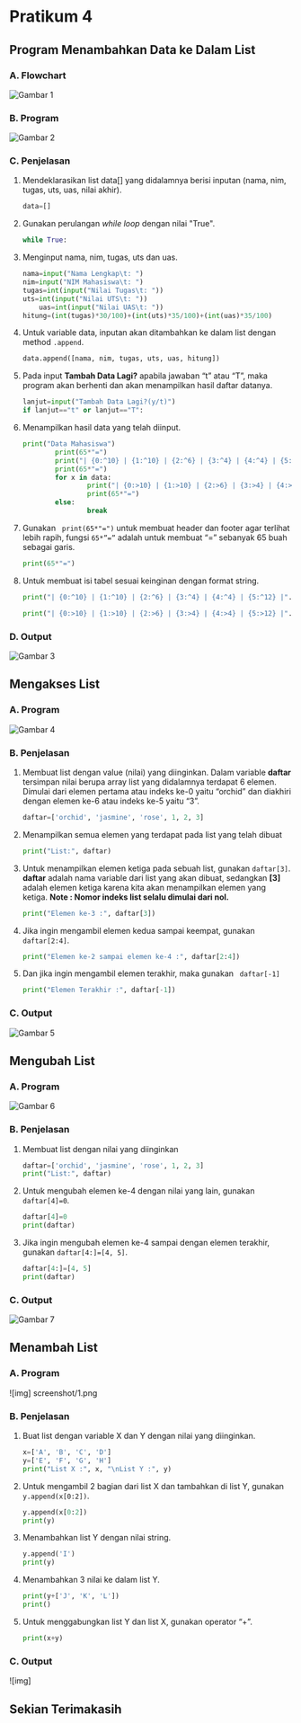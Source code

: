 # Pratikum 4

## Program Menambahkan Data ke Dalam List

### A. Flowchart

![Gambar 1](screenshot/5.jpg)

### B. Program

![Gambar 2](screenshot/4.png)

### C. Penjelasan

1. Mendeklarasikan list data[] yang didalamnya berisi inputan (nama, nim, tugas, uts, uas, nilai akhir).

	```python
	data=[]
	```

2. Gunakan perulangan _while loop_ dengan nilai "True".
	
    ```python
	while True:
	```

3. Menginput nama, nim, tugas, uts dan uas.
	
    ```python
	nama=input("Nama Lengkap\t: ")
   	nim=input("NIM Mahasiswa\t: ")
  	tugas=int(input("Nilai Tugas\t: "))
   	uts=int(input("Nilai UTS\t: "))
    	uas=int(input("Nilai UAS\t: "))
	hitung=(int(tugas)*30/100)+(int(uts)*35/100)+(int(uas)*35/100)
	```

4. Untuk variable data, inputan akan ditambahkan ke dalam list dengan method `.append`.

	```python
    data.append([nama, nim, tugas, uts, uas, hitung])
    ```

5. Pada input <b>Tambah Data Lagi?</b> apabila jawaban “t” atau “T”, maka program akan berhenti dan akan menampilkan hasil daftar datanya.

	```python
	lanjut=input("Tambah Data Lagi?(y/t)")
	if lanjut=="t" or lanjut=="T":
	```

6. Menampilkan hasil data yang telah diinput.

	```python
	print("Data Mahasiswa")
        	print(65*"=")
        	print("| {0:^10} | {1:^10} | {2:^6} | {3:^4} | {4:^4} | {5:^12} |".format("NAMA", "NIM", "TUGAS", "UTS", "UAS", "NILAI AKHIR"))
        	print(65*"=")
	        for x in data:
            		print("| {0:>10} | {1:>10} | {2:>6} | {3:>4} | {4:>4} | {5:>12} |".format(x[0],x[1],x[2],x[3],x[4],x[5]))
            		print(65*"=")
        	else:
            		break
	```

7. Gunakan ` print(65*"=")` untuk membuat header dan footer agar terlihat lebih rapih, fungsi `65*”=”` adalah untuk membuat “=” sebanyak 65 buah sebagai garis.

	```python
	print(65*"=")
	```

8. Untuk membuat isi tabel sesuai keinginan dengan format string.

	```python
	print("| {0:^10} | {1:^10} | {2:^6} | {3:^4} | {4:^4} | {5:^12} |".format("NAMA", "NIM", "TUGAS", "UTS", "UAS", "NILAI AKHIR"))
	```

	```python
	print("| {0:>10} | {1:>10} | {2:>6} | {3:>4} | {4:>4} | {5:>12} |".format(x[0],x[1],x[2],x[3],x[4],x[5]))
	```

### D. Output

![Gambar 3](screenshot/4-1.png)

## Mengakses List

### A. Program

![Gambar 4](screenshot/2.png)

### B. Penjelasan

1. Membuat list dengan value (nilai) yang diinginkan. Dalam variable <b>daftar</b> tersimpan nilai berupa array list yang didalamnya terdapat 6 elemen. Dimulai dari elemen pertama atau indeks ke-0 yaitu “orchid” dan diakhiri dengan elemen ke-6 atau indeks ke-5 yaitu “3”.

	```python
	daftar=['orchid', 'jasmine', 'rose', 1, 2, 3]
    ```

2. Menampilkan semua elemen yang terdapat pada list yang telah dibuat
	
    ```python
    print("List:", daftar)
	```

3. Untuk menampilkan elemen ketiga pada sebuah list, gunakan `daftar[3]`. <b>daftar</b> adalah nama variable dari list yang akan dibuat, sedangkan <b>[3]</b> adalah elemen ketiga karena  kita akan menampilkan elemen yang ketiga. <b>Note : Nomor indeks list selalu dimulai dari nol.</b>
	
    ```python
	print("Elemen ke-3 :", daftar[3])
	```

4. Jika ingin mengambil elemen kedua sampai keempat, gunakan ` daftar[2:4]`.
	```python
	print("Elemen ke-2 sampai elemen ke-4 :", daftar[2:4])
	```

5. Dan jika ingin mengambil elemen terakhir, maka gunakan ` daftar[-1]`
	
    ```python
	print("Elemen Terakhir :", daftar[-1])
	```

### C. Output

![Gambar 5](screenshot/2-1.png)

## Mengubah List

### A. Program

![Gambar 6](screenshot/3.png)

### B. Penjelasan

1. Membuat list dengan nilai yang diinginkan
	
    ```python
	daftar=['orchid', 'jasmine', 'rose', 1, 2, 3]
    print("List:", daftar)
	```

2. Untuk mengubah elemen ke-4  dengan nilai yang lain, gunakan `daftar[4]=0`.

	```python
	daftar[4]=0
    print(daftar)
	```

3. Jika ingin mengubah elemen ke-4 sampai dengan elemen terakhir, gunakan `daftar[4:]=[4, 5]`.
	
    ```python
	daftar[4:]=[4, 5]
    print(daftar)
	```

### C. Output

![Gambar 7](screenshot/3-1.png)

## Menambah List

### A. Program

![img] screenshot/1.png

### B. Penjelasan

1. Buat list dengan variable X dan Y dengan nilai yang diinginkan.
	
    ```python
	x=['A', 'B', 'C', 'D']
    y=['E', 'F', 'G', 'H']
    print("List X :", x, "\nList Y :", y)
    ```

2. Untuk mengambil 2 bagian dari list X dan tambahkan di list Y, gunakan `y.append(x[0:2])`.

	```python
	y.append(x[0:2])
    print(y)
	```

3. Menambahkan list Y dengan nilai string.

	```python
	y.append('I')
    print(y)
	```

4. Menambahkan 3 nilai ke dalam list Y.
	```python
	print(y+['J', 'K', 'L'])
    print()
    ```

5. Untuk menggabungkan list Y dan list X, gunakan operator “+”.
	
    ```python
	print(x+y)
	```

### C. Output

![img]

## Sekian Terimakasih
